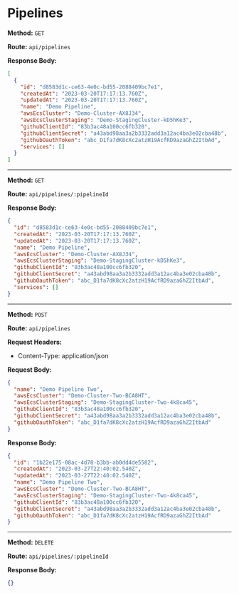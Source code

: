 # Pipelines

**Method:** `GET`

**Route:** `api/pipelines`

**Response Body:**

```json
[
  {
    "id": "d8583d1c-ce63-4e0c-bd55-2088409bc7e1",
    "createdAt": "2023-03-20T17:17:13.760Z",
    "updatedAt": "2023-03-20T17:17:13.760Z",
    "name": "Demo Pipeline",
    "awsEcsCluster": "Demo-Cluster-AX8J34",
    "awsEcsClusterStaging": "Demo-StagingCluster-kD5hKe3",
    "githubClientId": "83b3ac48a100cc6fb320",
    "githubClientSecret": "a43abd98aa3a2b3332add3a12ac4ba3e02cba48b",
    "githubOauthToken": "abc_D1fa7dK8cXc2atzH19AcfRD9azaGhZ2ItbAd",
    "services": []
  }
]
```

---

**Method:** `GET`

**Route:** `api/pipelines/:pipelineId`

**Response Body:**

```json
{
  "id": "d8583d1c-ce63-4e0c-bd55-2088409bc7e1",
  "createdAt": "2023-03-20T17:17:13.760Z",
  "updatedAt": "2023-03-20T17:17:13.760Z",
  "name": "Demo Pipeline",
  "awsEcsCluster": "Demo-Cluster-AX8J34",
  "awsEcsClusterStaging": "Demo-StagingCluster-kD5hKe3",
  "githubClientId": "83b3ac48a100cc6fb320",
  "githubClientSecret": "a43abd98aa3a2b3332add3a12ac4ba3e02cba48b",
  "githubOauthToken": "abc_D1fa7dK8cXc2atzH19AcfRD9azaGhZ2ItbAd",
  "services": []
}
```

---

**Method:** `POST`

**Route:** `api/pipelines`

**Request Headers:**

- Content-Type: application/json

**Request Body:**

```json
{
  "name": "Demo Pipeline Two",
  "awsEcsCluster": "Demo-Cluster-Two-BCA8HT",
  "awsEcsClusterStaging": "Demo-StagingCluster-Two-4k8ca45",
  "githubClientId": "83b3ac48a100cc6fb320",
  "githubClientSecret": "a43abd98aa3a2b3332add3a12ac4ba3e02cba48b",
  "githubOauthToken": "abc_D1fa7dK8cXc2atzH19AcfRD9azaGhZ2ItbAd"
}
```

**Response Body:**

```json
{
  "id": "1b22e175-08ac-4d78-b3bb-ab0dd4de5582",
  "createdAt": "2023-03-27T22:40:02.540Z",
  "updatedAt": "2023-03-27T22:40:02.540Z",
  "name": "Demo Pipeline Two",
  "awsEcsCluster": "Demo-Cluster-Two-BCA8HT",
  "awsEcsClusterStaging": "Demo-StagingCluster-Two-4k8ca45",
  "githubClientId": "83b3ac48a100cc6fb320",
  "githubClientSecret": "a43abd98aa3a2b3332add3a12ac4ba3e02cba48b",
  "githubOauthToken": "abc_D1fa7dK8cXc2atzH19AcfRD9azaGhZ2ItbAd"
}
```

---

**Method:** `DELETE`

**Route:** `api/pipelines/:pipelineId`

**Response Body:**

```json
{}
```
